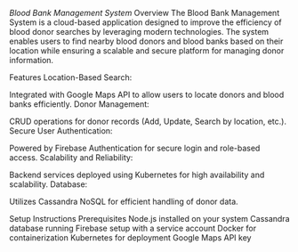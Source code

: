 *Blood Bank Management System*
Overview
The Blood Bank Management System is a cloud-based application designed to improve the efficiency of blood donor searches by leveraging modern technologies. The system enables users to find nearby blood donors and blood banks based on their location while ensuring a scalable and secure platform for managing donor information.

Features
Location-Based Search:

Integrated with Google Maps API to allow users to locate donors and blood banks efficiently.
Donor Management:

CRUD operations for donor records (Add, Update, Search by location, etc.).
Secure User Authentication:

Powered by Firebase Authentication for secure login and role-based access.
Scalability and Reliability:

Backend services deployed using Kubernetes for high availability and scalability.
Database:

Utilizes Cassandra NoSQL for efficient handling of donor data.

Setup Instructions
Prerequisites
Node.js installed on your system
Cassandra database running
Firebase setup with a service account
Docker for containerization
Kubernetes for deployment
Google Maps API key
